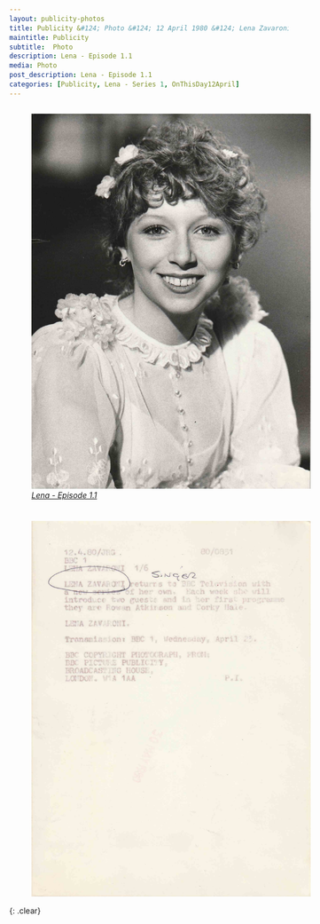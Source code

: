 ```yaml
---
layout: publicity-photos
title: Publicity &#124; Photo &#124; 12 April 1980 &#124; Lena Zavaroni
maintitle: Publicity
subtitle:  Photo
description: Lena - Episode 1.1
media: Photo
post_description: Lena - Episode 1.1
categories: [Publicity, Lena - Series 1, OnThisDay12April]
---
```


<figure class="fig1">
<a href="/assets/images/publicity/1980-04-12-bbc-one-lena-zavaroni-front.jpg"><img src="/assets/images/publicity/1980-04-12-bbc-one-lena-zavaroni-front.jpg" class="full-width zoom-in"></a>
<figcaption>
<cite><a href="/bbc%20one/lena%20-%20series%201/1980/04/23/lena.html">Lena - Episode 1.1</a></cite>
</figcaption>
</figure>

<figure class="fig2">
<a href="/assets/images/publicity/1980-04-12-bbc-one-lena-zavaroni-back.jpg"><img src="/assets/images/publicity/1980-04-12-bbc-one-lena-zavaroni-back.jpg" class="full-width zoom-in"></a>
</figure>

<br />{: .clear}

<style>
.fig1 {float:left; width:49%;}

.fig2 {float:right; width:49%;}

figcaption {float:left; width:100%;}

@media screen and (orientation:portrait) {
.fig1, .fig2 {float:left; width:100%;}
figcaption {float:left; width:100%; margin-bottom: 10px;}
}
</style>

